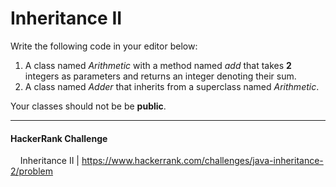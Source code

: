 # Inheritance II

Write the following code in your editor below:

1. A class named *Arithmetic* with a method named *add* that takes **2** integers as parameters and returns an integer denoting their sum.
2. A class named *Adder* that inherits from a superclass named *Arithmetic*.

Your classes should not be be **public**.

___


  #### HackerRank Challenge

  &nbsp;&nbsp;&nbsp;&nbsp;Inheritance II | https://www.hackerrank.com/challenges/java-inheritance-2/problem